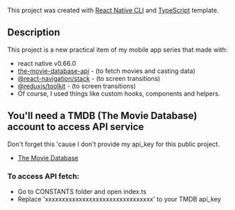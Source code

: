 This project was created with [React Native CLI](https://reactnative.dev/) and [TypeScript](https://www.typescriptlang.org/) template.

## Description
This project is a new practical item of my mobile app series that made with:
- react native v0.66.0
- [the-movie-database-api](https://www.themoviedb.org/) - (to fetch movies and casting data)
- [@react-navigation/stack](https://reactnavigation.org/docs/stack-navigator/) - (to screen transitions)
- [@reduxjs/toolkit](https://redux-toolkit.js.org/) - (to screen transitions)
- Of course, I used things like custom hooks, components and helpers.

## You'll need a TMDB (The Movie Database) account to access API service
Don't forget this 'cause I don't provide my api_key for this public project.
- [The Movie Database](https://www.themoviedb.org/)

### To access API fetch:
- Go to CONSTANTS folder and open index.ts
- Replace 'xxxxxxxxxxxxxxxxxxxxxxxxxxxxxxxx' to your TMDB api_key
